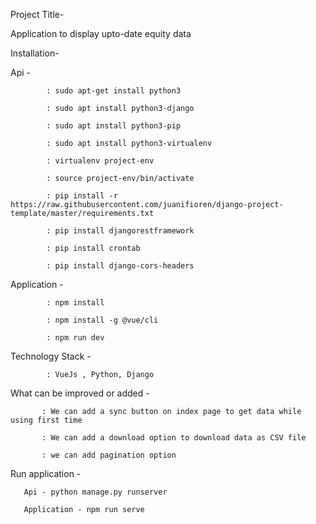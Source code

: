 Project Title-
   
   Application to display upto-date equity data
   
   
   
Installation-

  Api - 
   
            : sudo apt-get install python3
            
            : sudo apt install python3-django
            
            : sudo apt install python3-pip
            
            : sudo apt install python3-virtualenv
            
            : virtualenv project-env
            
            : source project-env/bin/activate
            
            : pip install -r https://raw.githubusercontent.com/juanifioren/django-project-template/master/requirements.txt
            
            : pip install djangorestframework
            
            : pip install crontab
            
            : pip install django-cors-headers
            
       
            
   
   Application -
                
            : npm install

            : npm install -g @vue/cli
            
            : npm run dev
            
            
            
 
 Technology Stack - 
 
            : VueJs , Python, Django
            
 What can be improved or added -
 
           : We can add a sync button on index page to get data while using first time
           
           : We can add a download option to download data as CSV file
           
           : we can add pagination option 
           
 Run application - 
 
       Api - python manage.py runserver
       
       Application - npm run serve
            
   
            
 
            
                
